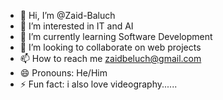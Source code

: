 - 👋 Hi, I’m @Zaid-Baluch
- 👀 I’m interested in IT and AI
- 🌱 I’m currently learning Software Development
- 💞️ I’m looking to collaborate on web projects
- 📫 How to reach me zaidbeluch@gmail.com
- 😄 Pronouns: He/Him
- ⚡ Fun fact: i also love videography......

<!---
Zaid-Baluch/Zaid-Baluch is a ✨ special ✨ repository because its `README.md` (this file) appears on your GitHub profile.
You can click the Preview link to take a look at your changes.
--->
